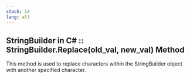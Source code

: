 ```yaml
---
stack: C#
lang: all
---
```


## StringBuilder in C# :: StringBuilder.Replace(old_val, new_val) Method
This method is used to replace characters within the StringBuilder object with another specified character.